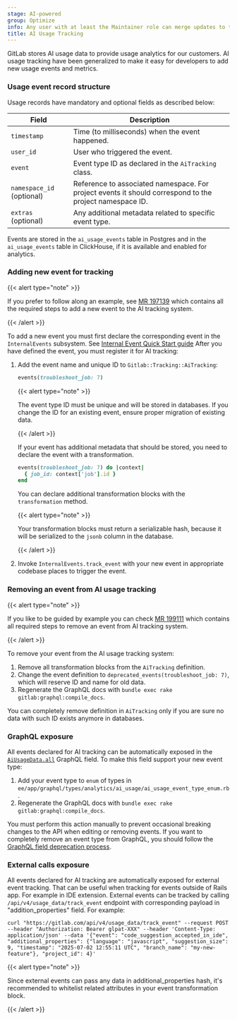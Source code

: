 ```yaml
---
stage: AI-powered
group: Optimize
info: Any user with at least the Maintainer role can merge updates to this content. For details, see https://docs.gitlab.com/development/development_processes/#development-guidelines-review.
title: AI Usage Tracking
---
```


GitLab stores AI usage data to provide usage analytics for our customers. AI usage tracking have been generalized to
make it easy for developers to add new usage events and metrics.

### Usage event record structure

Usage records have mandatory and optional fields as described below:

| Field                     | Description                                                                                           |
|---------------------------|-------------------------------------------------------------------------------------------------------|
| `timestamp`               | Time (to milliseconds) when the event happened.                                                         |
| `user_id`                 | User who triggered the event.                                                                              |
| `event`                   | Event type ID as declared in the `AiTracking` class.                                                      |
| `namespace_id` (optional) | Reference to associated namespace. For project events it should correspond to the project namespace ID. |
| `extras` (optional)       | Any additional metadata related to specific event type.                                               |

Events are stored in the `ai_usage_events` table in Postgres and in the `ai_usage_events` table in ClickHouse, if it is available and
enabled for analytics.

### Adding new event for tracking

{{< alert type="note" >}}

If you prefer to follow along an example, see [MR 197139](https://gitlab.com/gitlab-org/gitlab/-/merge_requests/197139) which contains all the required steps to add a new
event to the AI tracking system.

{{< /alert >}}

To add a new event you must first declare the corresponding event in the `InternalEvents` subsystem.
See [Internal Event Quick Start guide](../internal_analytics/internal_event_instrumentation/quick_start.md#defining-event-and-metrics)
After you have defined the event, you must register it for AI tracking:

1. Add the event name and unique ID to `Gitlab::Tracking::AiTracking`:

   ```ruby
   events(troubleshoot_job: 7)
   ```

   {{< alert type="note" >}}

   The event type ID must be unique and will be stored in databases. If you change the ID for an existing event, ensure proper migration of existing data.

   {{< /alert >}}

   If your event has additional metadata that should be stored, you need to declare the event with a transformation.

   ```ruby
   events(troubleshoot_job: 7) do |context|
     { job_id: context['job'].id }
   end
   ```

   You can declare additional transformation blocks with the `transformation` method.

   {{< alert type="note" >}}

   Your transformation blocks must return a serializable hash, because it will be serialized to the `jsonb` column in the database.

   {{< /alert >}}

1. Invoke `InternalEvents.track_event` with your new event in appropriate codebase places to trigger the event.

### Removing an event from AI usage tracking

{{< alert type="note" >}}

If you like to be guided by example you can check [MR 199111](https://gitlab.com/gitlab-org/gitlab/-/merge_requests/199111) which contains all required steps to remove an event from AI tracking system.

{{< /alert >}}

To remove your event from the AI usage tracking system:

1. Remove all transformation blocks from the `AiTracking` definition.
1. Change the event definition to `deprecated_events(troubleshoot_job: 7)`, which will reserve ID and name for old data.
1. Regenerate the GraphQL docs with `bundle exec rake gitlab:graphql:compile_docs`.

You can completely remove definition in `AiTracking` only if you are sure no data with such ID exists anymore in databases.

### GraphQL exposure

All events declared for AI tracking can be automatically exposed
in the [`AiUsageData.all`](../../api/graphql/reference/_index.md#aiusagedata) GraphQL field.
To make this field support your new event type:

1. Add your event type to `enum` of types in `ee/app/graphql/types/analytics/ai_usage/ai_usage_event_type_enum.rb`.
1. Regenerate the GraphQL docs with `bundle exec rake gitlab:graphql:compile_docs`.

You must perform this action manually to prevent occasional breaking changes to the API when
editing or removing events.
If you want to completely remove an event type from GraphQL, you should follow the
[GraphQL field deprecation process](../../api/graphql/_index.md#deprecation-and-removal-process).

### External calls exposure

All events declared for AI tracking are automatically exposed for external event tracking. That can be useful
when tracking for events outside of Rails app. For example in IDE extension. External events can be tracked by calling
`/api/v4/usage_data/track_event` endpoint with corresponding payload in "addition_properties" field. For example:

```shell
curl "https://gitlab.com/api/v4/usage_data/track_event" --request POST --header "Authorization: Bearer glpat-XXX" --header 'Content-Type: application/json' --data '{"event": "code_suggestion_accepted_in_ide", "additional_properties": {"language": "javascript", "suggestion_size": 9, "timestamp": "2025-07-02 12:55:11 UTC", "branch_name": "my-new-feature"}, "project_id": 4}'
```

{{< alert type="note" >}}

Since external events can pass any data in additional_properties hash, it's recommended to whitelist related attributes in your event transformation block.

{{< /alert >}}
